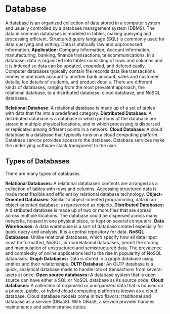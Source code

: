 # Database

A database is an organized collection of data stored in a computer system and usually controlled by a database management system (DBMS). The data in common databases is modeled in tables, making querying and processing efficient. Structured query language (SQL) is commonly used for data querying and writing.
Data is statically raw and unprocessed information.
**Application:** Company Information, Account information, manufacturing, banking, finance transactions, telecommunications.
In a database, data is organized into tables consisting of rows and columns and it is indexed so data can be updated, expanded, and deleted easily. Computer databases typically contain file records data like transactions money in one bank account to another bank account, sales and customer details, fee details of students, and product details. There are different kinds of databases, ranging from the most prevalent approach, the relational database, to a distributed database, cloud database, and NoSQL databases.  

**Relational Database**: A relational database is made up of a set of tables with data that fits into a predefined category.
**Distributed Database**: A distributed database is a database in which portions of the database are stored in multiple physical locations, and in which processing is dispersed or replicated among different points in a network. 
**Cloud Database**: A cloud database is a database that typically runs on a cloud computing platform. Database service provides access to the database. Database services make the underlying software stack transparent to the user.

## Types of Databases
There are many types of databases.

**Relational Databases:** A relational database’s contents are arranged as a collection of tables with rows and columns. Accessing structured data is made most flexible and efficient by relational database technology.
**Object-Oriented Databases:** Similar to object-oriented programming, data in an object-oriented database is represented as objects.
**Distributed Databases:** A distributed database is made up of two or more files that are spread across multiple locations. The database could be dispersed across many networks, housed in one physical place, or kept on several computers.
**Data Warehouses:** A data warehouse is a sort of database created especially for quick query and analysis. It is a central repository for data.
**NoSQL Databases:** Unlike relational databases, which specify how all data input must be formatted, NoSQL, or nonrelational databases, permit the storing and manipulation of unstructured and semistructured data. The prevalence and complexity of online applications led to the rise in popularity of NoSQL databases.
**Graph Databases:** Data is stored in a graph database using entities and their relationships.
**OLTP Database:** An OLTP database is a quick, analytical database made to handle lots of transactions from several users at once.
**Open source databases:** A database system that is open source can have either a SQL or NoSQL database as its source code.
**Cloud databases:** A collection of organized or unorganized data that is housed on a private, public, or hybrid cloud computing platform is known as a cloud database. Cloud database models come in two flavors: traditional and database as a service (DBaaS). With DBaaS, a service provider handles maintenance and administrative duties
